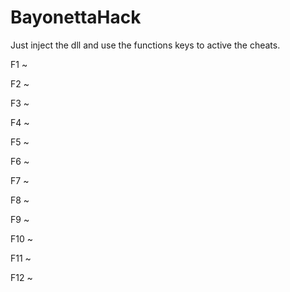 # BayonettaHack

Just inject the dll and use the functions keys to active the cheats.

F1 ~ 


F2 ~ 


F3 ~ 


F4 ~ 


F5 ~ 


F6 ~ 


F7 ~ 


F8 ~ 


F9 ~ 


F10 ~ 


F11 ~ 


F12 ~ 


